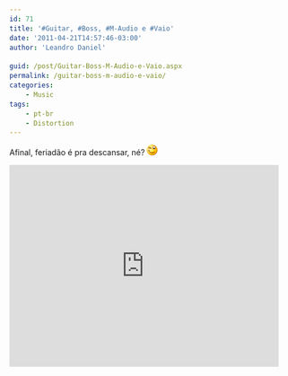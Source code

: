 ```yaml
---
id: 71
title: '#Guitar, #Boss, #M-Audio e #Vaio'
date: '2011-04-21T14:57:46-03:00'
author: 'Leandro Daniel'

guid: /post/Guitar-Boss-M-Audio-e-Vaio.aspx
permalink: /guitar-boss-m-audio-e-vaio/
categories:
    - Music
tags:
    - pt-br
    - Distortion
---
```


Afinal, feriadão é pra descansar, né? ![Smiley piscando](/assets/pics/wlEmoticon-winkingsmile.png)

 <iframe class="twitvid-player" frameborder="0" height="360" loading="lazy" src="http://www.twitvid.com/embed.php?guid=UZMNO&autoplay=0" title="Twitvid video player" type="text/html" width="480"></iframe>

